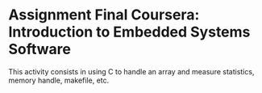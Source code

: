 # Assignment Final Coursera: Introduction to Embedded Systems Software

This activity consists in using C to handle an array and measure statistics, memory handle, makefile, etc.
